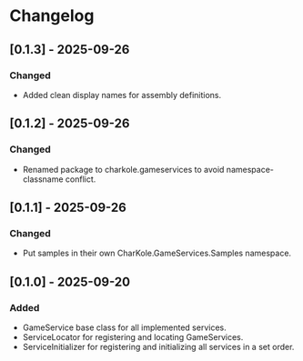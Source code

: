 # Changelog

## [0.1.3] - 2025-09-26

### Changed
- Added clean display names for assembly definitions.

## [0.1.2] - 2025-09-26

### Changed
- Renamed package to charkole.gameservices to avoid namespace-classname conflict.

## [0.1.1] - 2025-09-26

### Changed
- Put samples in their own CharKole.GameServices.Samples namespace.

## [0.1.0] - 2025-09-20

### Added
- GameService base class for all implemented services.
- ServiceLocator for registering and locating GameServices.
- ServiceInitializer for registering and initializing all services in a set order.
